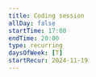 ```yaml
---
title: Coding session
allDay: false
startTime: 17:00
endTime: 20:00
type: recurring
daysOfWeek: [T]
startRecur: 2024-11-19
---
```

